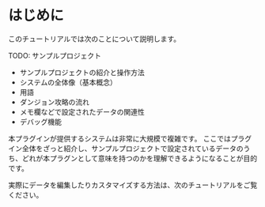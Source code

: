 はじめに
==========

このチュートリアルでは次のことについて説明します。

TODO: サンプルプロジェクト

- サンプルプロジェクトの紹介と操作方法
- システムの全体像（基本概念）
- 用語
- ダンジョン攻略の流れ
- メモ欄などで設定されたデータの関連性
- デバッグ機能

本プラグインが提供するシステムは非常に大規模で複雑です。
ここではプラグイン全体をざっと紹介し、サンプルプロジェクトで設定されているデータのうち、どれが本プラグンとして意味を持つのかを理解できるようになることが目的です。

実際にデータを編集したりカスタマイズする方法は、次のチュートリアルをご覧ください。

